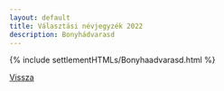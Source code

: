 ```yaml
---
layout: default
title: Választási névjegyzék 2022
description: Bonyhádvarasd
---
```


{% include settlementHTMLs/Bonyhaadvarasd.html %}

[Vissza](./)